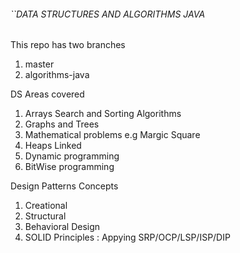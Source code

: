 ###### ``DATA STRUCTURES AND ALGORITHMS JAVA

This repo has two branches
1. master
2. algorithms-java  

DS Areas covered 
1. Arrays Search and Sorting Algorithms 
2. Graphs and Trees 
3. Mathematical problems e.g Margic Square 
4. Heaps Linked 
5. Dynamic programming 
6. BitWise programming 


Design Patterns Concepts 
1. Creational
2. Structural 
3. Behavioral Design 
4. SOLID Principles : Appying SRP/OCP/LSP/ISP/DIP